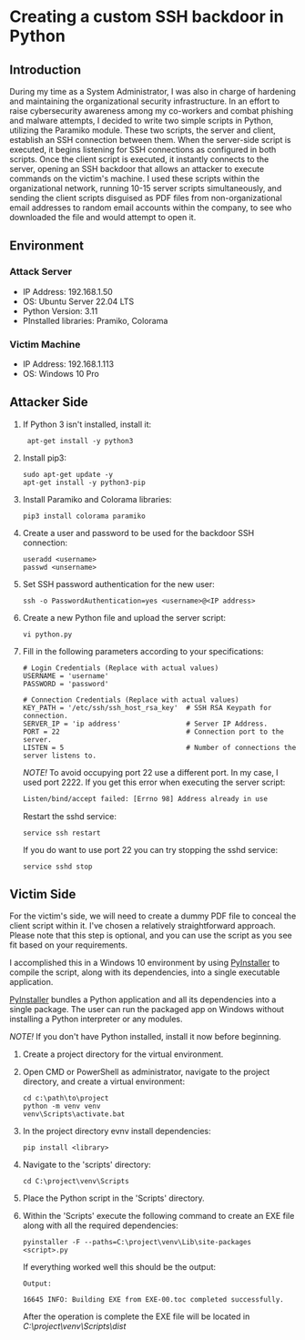 # Creating a custom SSH backdoor in Python
## Introduction
During my time as a System Administrator, I was also in charge of hardening and maintaining the organizational security infrastructure. In an effort to raise cybersecurity awareness among my co-workers and combat phishing and malware attempts, I decided to write two simple scripts in Python, utilizing the Paramiko module. These two scripts, the server and client, establish an SSH connection between them. When the server-side script is executed, it begins listening for SSH connections as configured in both scripts. Once the client script is executed, it instantly connects to the server, opening an SSH backdoor that allows an attacker to execute commands on the victim's machine. I used these scripts within the organizational network, running 10-15 server scripts simultaneously, and sending the client scripts disguised as PDF files from non-organizational email addresses to random email accounts within the company, to see who downloaded the file and would attempt to open it.

## Environment
### Attack Server
- IP Address: 192.168.1.50
- OS: Ubuntu Server 22.04 LTS
- Python Version: 3.11
- PInstalled libraries: Pramiko, Colorama

### Victim Machine
- IP Address: 192.168.1.113
- OS: Windows 10 Pro

## Attacker Side
1. If Python 3 isn't installed, install it:
   ```
    apt-get install -y python3
   ```
   
2. Install pip3:
   ```
   sudo apt-get update -y
   apt-get install -y python3-pip
   ```
   
3. Install Paramiko and Colorama libraries:
   ```
   pip3 install colorama paramiko
   ```
   
4. Create a user and password to be used for the backdoor SSH connection:
   ```
   useradd <username>
   passwd <unsername>
   ```
   
5. Set SSH password authentication for the new user:
   ```
   ssh -o PasswordAuthentication=yes <username>@<IP address>
   ```
   
6. Create a new Python file and upload the server script:
   ```
   vi python.py
   ```
   
7. Fill in the following parameters according to your specifications:
   ```
   # Login Credentials (Replace with actual values)
   USERNAME = 'username'
   PASSWORD = 'password'
   
   # Connection Credentials (Replace with actual values)
   KEY_PATH = '/etc/ssh/ssh_host_rsa_key'  # SSH RSA Keypath for connection.
   SERVER_IP = 'ip address'                # Server IP Address.
   PORT = 22                               # Connection port to the server.
   LISTEN = 5                              # Number of connections the server listens to.
   ```
   
   *NOTE!* To avoid occupying port 22 use a different port. In my case, I used port 2222.
   If you get this error when executing the server script:
   ```sh
   Listen/bind/accept failed: [Errno 98] Address already in use
   ```
   Restart the sshd service:
   ```
   service ssh restart
   ```
   
   If you do want to use port 22 you can try stopping the sshd service:
   ```
   service sshd stop
   ```
   
## Victim Side
For the victim's side, we will need to create a dummy PDF file to conceal the client script within it. I've chosen a relatively straightforward approach. Please note that this step is optional, and you can use the script as you see fit based on your requirements.

I accomplished this in a Windows 10 environment by using [PyInstaller](https://pypi.org/project/pyinstaller/) to compile the script, along with its dependencies, into a single executable application.

[PyInstaller](https://pypi.org/project/pyinstaller/) bundles a Python application and all its dependencies into a single package. The user can run the packaged app on Windows without installing a Python interpreter or any modules.

*NOTE!* If you don't have Python installed, install it now before beginning.

1. Create a project directory for the virtual environment.
   
2. Open CMD or PowerShell as administrator, navigate to the project directory, and create a virtual environment:
   ```batch
   cd c:\path\to\project
   python -m venv venv
   venv\Scripts\activate.bat
   ```
   
3. In the project directory evnv install dependencies:
   ```
   pip install <library>
   ```
   
4. Navigate to the 'scripts' directory:
   ```
   cd C:\project\venv\Scripts
   ```

5. Place the Python script in the 'Scripts' directory.

6. Within the 'Scripts' execute the following command to create an EXE file along with all the required dependencies:
   ```
   pyinstaller -F --paths=C:\project\venv\Lib\site-packages <script>.py
   ```
   If everything worked well this should be the output:
   ```
   Output:

   16645 INFO: Building EXE from EXE-00.toc completed successfully.
   ```
   After the operation is complete the EXE file will be located in *C:\project\venv\Scripts\dist*

